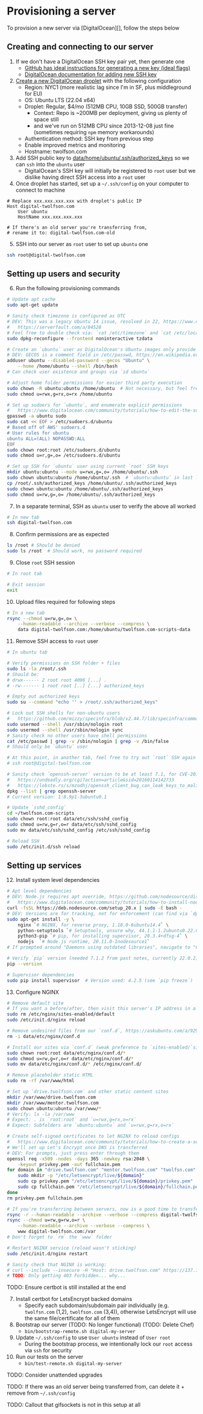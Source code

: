 # Provisioning a server
To provision a new server via [DigitalOcean][], follow the steps below

## Creating and connecting to our server
1. If we don't have a DigitalOcean SSH key pair yet, then generate one
    - [GitHub has ideal instructions for generating a new key (ideal flags)](https://docs.github.com/en/authentication/connecting-to-github-with-ssh/generating-a-new-ssh-key-and-adding-it-to-the-ssh-agent)
    - [DigitalOcean documentation for adding new SSH key](https://docs.digitalocean.com/products/droplets/how-to/add-ssh-keys/to-team/)
2. [Create a new DigitalOcean droplet][create-droplet] with the following configuration
    - Region: NYC1 (more realistic lag since I'm in SF, plus middleground for EU)
    - OS: Ubuntu LTS (22.04 x64)
    - Droplet: Regular, $4/mo (512MB CPU, 10GB SSD, 500GB transfer)
        - Context: Repo is ~200MB per deployment, giving us plenty of space still
        - and we've run on 512MB CPU since 2013-12-08 just fine (sometimes requiring `npm` memory workarounds)
    - Authentication method: SSH key from previous step
    - Enable improved metrics and monitoring
    - Hostname: twolfson.com
3. Add SSH public key to [data/home/ubuntu/.ssh/authorized_keys][] so we can `ssh` into the `ubuntu` user
    - DigitalOcean's SSH key will initially be registered to `root` user but we dislike having direct SSH access into a `root` user
4. Once droplet has started, set up a `~/.ssh/config` on your computer to connect to machine

```
# Replace xxx.xxx.xxx.xxx with droplet's public IP
Host digital-twolfson.com
    User ubuntu
    HostName xxx.xxx.xxx.xxx

# If there's an old server you're transferring from,
# rename it to: digital-twolfson.com-old
```

5. SSH into our server as `root` user to set up `ubuntu` one

```bash
ssh root@digital-twolfson.com
```

## Setting up users and security
6. Run the following provisioning commands

```bash
# Update apt cache
sudo apt-get update

# Sanity check timezone is configured as UTC
# DEV: This was a legacy Ubuntu 14 issue, resolved in 22, https://www.digitalocean.com/community/questions/how-to-change-the-timezone-on-ubuntu-14
#   https://serverfault.com/a/84528
# Feel free to double check via: `cat /etc/timezone` and `cat /etc/localtime` (should be Etc/UTC)
sudo dpkg-reconfigure --frontend noninteractive tzdata

# Create an `ubuntu` user as DigitalOcean's Ubuntu images only provide `root`
# DEV: GECOS is a comment field in /etc/passwd, https://en.wikipedia.org/wiki/Gecos_field
adduser ubuntu --disabled-password --gecos "Ubuntu" \
    --home /home/ubuntu --shell /bin/bash
# Can check user existence and groups via `id ubuntu`

# Adjust home folder permissions for easier third party execution
sudo chown -R ubuntu:ubuntu /home/ubuntu  # Not necessary, but feel free to be paranoid
sudo chmod u=rwx,g=rx,o=rx /home/ubuntu

# Set up sudoers for `ubuntu`, and enumerate explicit permissions
#   https://www.digitalocean.com/community/tutorials/how-to-edit-the-sudoers-file
gpasswd -a ubuntu sudo
sudo cat << EOF > /etc/sudoers.d/ubuntu
# Based off of AWS' sudoers.d
# User rules for ubuntu
ubuntu ALL=(ALL) NOPASSWD:ALL
EOF
sudo chown root:root /etc/sudoers.d/ubuntu
sudo chmod u=r,g=,o= /etc/sudoers.d/ubuntu

# Set up SSH for `ubuntu` user using current `root` SSH keys
mkdir ubuntu:ubuntu --mode u=rwx,g=,o= /home/ubuntu/.ssh
sudo chown ubuntu:ubuntu /home/ubuntu/.ssh  # `ubuntu:ubuntu` in last line didn't stick apparently?
cp /root/.ssh/authorized_keys /home/ubuntu/.ssh/authorized_keys
sudo chown ubuntu:ubuntu /home/ubuntu/.ssh/authorized_keys
sudo chmod u=rw,g=,o= /home/ubuntu/.ssh/authorized_keys
```

7. In a separate terminal, SSH as `ubuntu` user to verify the above all worked

```bash
# In new tab
ssh digital-twolfson.com
```

8. Confirm permissions are as expected

```bash
ls /root # Should be denied
sudo ls /root  # Should work, no password required
```

9. Close `root` SSH session

```bash
# In root tab

# Exit session
exit
```

10. Upload files required for following steps

```bash
# In a new tab
rsync --chmod u=rw,g=,o= \
    --human-readable --archive --verbose --compress \
    data digital-twolfson.com:/home/ubuntu/twolfson.com-scripts-data
```

11. Remove SSH access to `root` user

```bash
# In ubuntu tab

# Verify permissions on SSH folder + files
sudo ls -la /root/.ssh
# Should be:
# drwx------ 2 root root 4096 [...] .
# -rw------- 1 root root [..] [...] authorized_keys

# Empty out authorized keys
sudo su --command "echo '' > /root/.ssh/authorized_keys"

# Lock out SSH shells for non-ubuntu users
#   https://github.com/mizzy/specinfra/blob/v2.44.7/lib/specinfra/command/base/user.rb#L61-L63
sudo usermod --shell /usr/sbin/nologin root
sudo usermod --shell /usr/sbin/nologin sync
# Sanity check no other users have shell permissions
cat /etc/passwd | grep -v /sbin/nologin | grep -v /bin/false
# Should only be `ubuntu` user

# At this point, in another tab, feel free to try out `root` SSH again
# ssh root@digital-twolfson.com

# Sanity check `openssh-server` version to be at least 7.1, for CVE-2016-0777 and 0778
#   https://undeadly.org/cgi?action=article&sid=20160114142733
#   https://lobste.rs/s/mzodhj/openssh_client_bug_can_leak_keys_to_malicious_servers
dpkg --list | grep openssh-server
# Current version: 1:8.9p1-3ubuntu0.1

# Update `sshd_config`
cd ~/twolfson.com-scripts
sudo chown root:root data/etc/ssh/sshd_config
sudo chmod u=rw,g=r,o=r data/etc/ssh/sshd_config
sudo mv data/etc/ssh/sshd_config /etc/ssh/sshd_config

# Reload SSH
sudo /etc/init.d/ssh reload
```

## Setting up services
12. Install system level dependencies

```bash
# Apt level dependencies
# DEV: Node.js requires apt override, https://github.com/nodesource/distributions/tree/27fffb96936373a2a4a5e7834f0dd335dd198fdf#using-ubuntu-1
#   https://www.digitalocean.com/community/tutorials/how-to-install-node-js-on-ubuntu-20-04
curl -fsSL https://deb.nodesource.com/setup_20.x | sudo -E bash -
# DEV: Versions are for tracking, not for enforcement (can find via `dpkg --list | grep`)
sudo apt-get install -y \
    nginx `# NGINX, for reverse proxy, 1.18.0-6ubuntu14.4` \
    python-setuptools `# Setuptools, unsure why, 44.1.1-1.2ubuntu0.22.04.1` \
    python3-pip `# pip, for installing supervisor, 20.3.4+dfsg-4` \
    nodejs  `# Node.js runtime, 20.11.0-1nodesource1`
# If prompted around "Daemons using outdated libraries", navigate to "Cancel"

# Verify `pip` version (needed 7.1.2 from past notes, currently 22.0.2)
pip --version

# Supervisor dependencies
sudo pip install supervisor  # Version used: 4.2.5 (see `pip freeze`)
```

13. Configure NGINX

```bash
# Remove default site
# If you want a before/after, then visit this server's IP address in a browser
sudo rm /etc/nginx/sites-enabled/default
sudo /etc/init.d/nginx reload

# Remove undesired files from our `conf.d`, https://askubuntu.com/a/929385
rm -i data/etc/nginx/conf.d

# Install our sites via `conf.d` (weak preference to `sites-enabled/`sites-available`)
sudo chown root:root data/etc/nginx/conf.d/*
sudo chmod u=rw,g=r,o=r data/etc/nginx/conf.d/*
sudo mv data/etc/nginx/conf.d/* /etc/nginx/conf.d/

# Remove placeholder static HTML
sudo rm -rf /var/www/html

# Set up `drive.twolfson.com` and other static content sites
mkdir /var/www/drive.twolfson.com
mkdir /var/www/mentor.twolfson.com
sudo chown ubuntu:ubuntu /var/www/*
# Verify: ls -la /var/www
# Expect: . is `root:root` and `u=rwx,g=rx,o=rx`
# Expect: Subfolders are `ubuntu:ubuntu` and `u=rwx,g=rx,o=rx`

# Create self-signed certificates to let NGINX to reload configs
#   https://www.digitalocean.com/community/tutorials/how-to-create-a-self-signed-ssl-certificate-for-nginx-in-ubuntu-16-04
# We'll set up Let's Encrypt once DNS is transferred
# DEV: For prompts, just press enter through them
openssl req -x509 -nodes -days 365 -newkey rsa:2048 \
    -keyout privkey.pem -out fullchain.pem
for domain in "drive.twolfson.com" "mentor.twolfson.com" "twolfsn.com" "twolfson.com"; do
    sudo mkdir -p "/etc/letsencrypt/live/${domain}"
    sudo cp privkey.pem "/etc/letsencrypt/live/${domain}/privkey.pem"
    sudo cp fullchain.pem "/etc/letsencrypt/live/${domain}/fullchain.pem"
done
rm privkey.pem fullchain.pem

# If you're transferring between servers, now is a good time to transfer `/var/www` files
rsync -r --human-readable --archive --verbose --compress digital-twolfson.com-old:/var/www .
rsync --chmod u=rw,g=rw,o=r \
    --human-readable --archive --verbose --compress \
    www digital-twolfson.com:/var
# Don't forget to `rm` the `www` folder

# Restart NGINX service (reload wasn't sticking)
sudo /etc/init.d/nginx restart

# Sanity check that NGINX is working:
# curl --include --insecure -H "Host: drive.twolfson.com" https://137.184.49.25/favicon.ico
# TODO: Only getting 403 Forbidden... why...
```

TODO: Ensure certbot is still installed at the end

7. Install certbot for LetsEncrypt backed domains
    - Specify each subdomain/subdomain pair individually (e.g. `twolfsn.com` (1,2), `twolfson.com` (3,4)), otherwise LetsEncrypt will use the same file/certificate for all of them
8. Bootstrap our server (TODO: No longer functional) (TODO: Delete Chef)
    - `bin/bootstrap-remote.sh digital-my-server`
1. Update `~/.ssh/config` to use `User ubuntu` instead of `User root`
    - During the bootstrap process, we intentionally lock our `root` access via `ssh` for security
1. Run our tests on the server
    - `bin/test-remote.sh digital-my-server`

[create-droplet]: https://cloud.digitalocean.com/droplets
[data/home/ubuntu/.ssh/authorized_keys]: ../data/home/ubuntu/.ssh/authorized_keys

TODO: Consider unattended upgrades

TODO: If there was an old server being transferred from, can delete it + remove from `~/.ssh/config`

TODO: Callout that gifsockets is not in this setup at all
